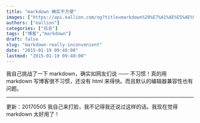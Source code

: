 ```yaml
---
title: "markdown 确实不方便"
images: ["https://api.eallion.com/og?title=markdown%20%E7%A1%AE%E5%AE%9E%E4%B8%8D%E6%96%B9%E4%BE%BF"]
authors: ["eallion"]
categories: ["日志"]
tags: ["博客","markdown"]
draft: false
slug: "markdown-really-inconvenient"
date: "2015-01-19 09:40:00"
lastmod: "2015-01-19 09:40:00"
---
```


我自己挑战了一下 markdown，确实如网友们说 —— 不习惯！真的用 markdown 写博客很不习惯，还没有 html 来得快。而且默认的编辑器兼容性也有问题。

---

更新：20170505
我自己来打脸，我不记得我还说过这样的话。我现在觉得 markdown 太好用了！
